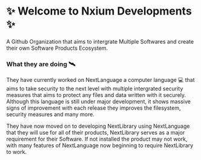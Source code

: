 # ✨ Welcome to Nxium Developments ✨
A Github Organization that aims to intergrate Multiple Softwares
and create their own Software Products Ecosystem.

### What they are doing 🛰️

They have currently worked on NextLanguage a computer language 💻
that aims to take security to the next level with multiple
intergrated security measures that aims to protect any files and
data written with it securely. Although this language is still
under major development, it shows massive signs of improvement
with each release they improves the filesystem, security measures
and many more.

They have now moved on to developing NextLibrary using NextLanguage
that they will use for all of their products, NextLibrary serves as
a major requirement for their Software. If not installed the product
may not work, with many features of NextLanguage now beginning to
require NextLibrary to work.
